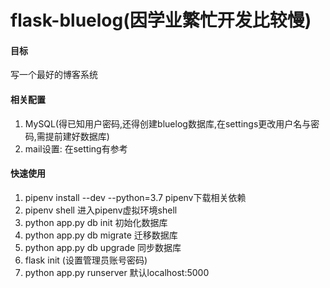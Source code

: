 # flask-bluelog(因学业繁忙开发比较慢)
#### 目标
写一个最好的博客系统

#### 相关配置
1. MySQL(得已知用户密码,还得创建bluelog数据库,在settings更改用户名与密码,需提前建好数据库)
2. mail设置: 在setting有参考
#### 快速使用
1. pipenv install --dev --python=3.7   pipenv下载相关依赖
2. pipenv shell        进入pipenv虚拟环境shell
3. python app.py db init     初始化数据库
4. python app.py db migrate  迁移数据库
5. python app.py db upgrade  同步数据库
6. flask init  (设置管理员账号密码)   
7. python app.py runserver 默认localhost:5000


